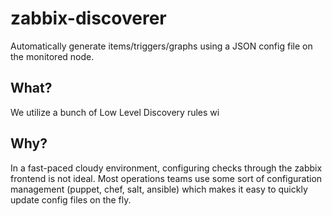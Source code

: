 # zabbix-discoverer
Automatically generate items/triggers/graphs using a JSON config file on the monitored node.

## What?
We utilize a bunch of Low Level Discovery rules wi

## Why?
In a fast-paced cloudy environment, configuring checks through the zabbix frontend is not ideal.  Most operations teams use some sort of configuration management (puppet, chef, salt, ansible) which makes it easy to quickly update config files on the fly.  
